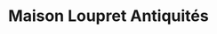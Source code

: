 ---
title: "Maison Loupret Antiquités"
url: /saint-sever/maison-loupret-antiquites/
shop: antiquités
---